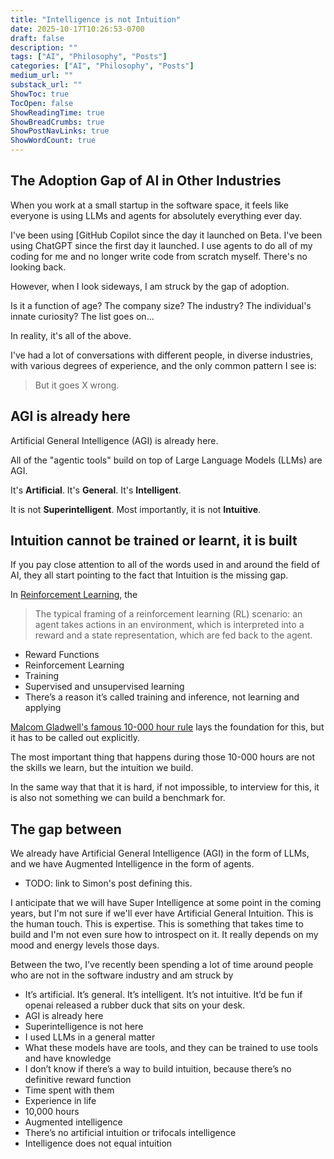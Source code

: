 ```yaml
---
title: "Intelligence is not Intuition"
date: 2025-10-17T10:26:53-0700
draft: false
description: ""
tags: ["AI", "Philosophy", "Posts"]
categories: ["AI", "Philosophy", "Posts"]
medium_url: ""
substack_url: ""
ShowToc: true
TocOpen: false
ShowReadingTime: true
ShowBreadCrumbs: true
ShowPostNavLinks: true
ShowWordCount: true
---
```


## The Adoption Gap of AI in Other Industries

When you work at a small startup in the software space, it feels like everyone is using LLMs and agents for absolutely everything ever day.

I've been using [GitHub Copilot since the day it launched on Beta. I've been using ChatGPT since the first day it launched. I use agents to do all of my coding for me and no longer write code from scratch myself. There's no looking back.

However, when I look sideways, I am struck by the gap of adoption.

Is it a function of age? The company size? The industry? The individual's innate curiosity? The list goes on...

In reality, it's all of the above.

I've had a lot of conversations with different people, in diverse industries, with various degrees of experience, and the only common pattern I see is:

> But it goes X wrong.

## AGI is already here

Artificial General Intelligence (AGI) is already here.

All of the "agentic tools" build on top of Large Language Models (LLMs) are AGI.

It's **Artificial**. It's **General**. It's **Intelligent**.

It is not **Superintelligent**. Most importantly, it is not **Intuitive**.

## Intuition cannot be trained or learnt, it is built

If you pay close attention to all of the words used in and around the field of AI, they all start pointing to the fact that Intuition is the missing gap.

In [Reinforcement Learning](https://en.wikipedia.org/wiki/Reinforcement_learning), the

> The typical framing of a reinforcement learning (RL) scenario: an agent takes actions in an environment, which is interpreted into a reward and a state representation, which are fed back to the agent.

- Reward Functions
- Reinforcement Learning
- Training
- Supervised and unsupervised learning
- There’s a reason it’s called training and inference, not learning and applying

[Malcom Gladwell's famous 10-000 hour rule](https://pmc.ncbi.nlm.nih.gov/articles/PMC4662388/) lays the foundation for this, but it has to be called out explicitly.

The most important thing that happens during those 10-000 hours are not the skills we learn, but the intuition we build.

In the same way that that it is hard, if not impossible, to interview for this, it
is also not something we can build a benchmark for.

## The gap between

We already have Artificial General Intelligence (AGI) in the form of LLMs,
and we have Augmented Intelligence in the form of agents.

- TODO: link to Simon's post defining this.

I anticipate that we will have Super Intelligence at some point in the coming years, but I'm not sure if we'll ever have Artificial General Intuition. This is
the human touch. This is expertise. This is something that takes time to build
and I'm not even sure how to introspect on it. It really depends on my mood and
energy levels those days.

Between the two, I've recently been spending a lot of time around people who are not in the software industry and am struck by

- It’s artificial. It’s general. It’s intelligent. It’s not intuitive. It’d be fun if openai released a rubber duck that sits on your desk.
- AGI is already here
- Superintelligence is not here
- I used LLMs in a general matter
- What these models have are tools, and they can be trained to use tools and have knowledge
- I don’t know if there’s a way to build intuition, because there’s no definitive reward function
- Time spent with them
- Experience in life
- 10,000 hours
- Augmented intelligence
- There’s no artificial intuition or trifocals intelligence
- Intelligence does not equal intuition
